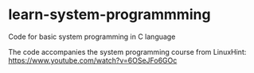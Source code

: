 # learn-system-programmming
Code for basic system programming in C language

The code accompanies the system programming course from LinuxHint: https://www.youtube.com/watch?v=6OSeJFo6GOc

